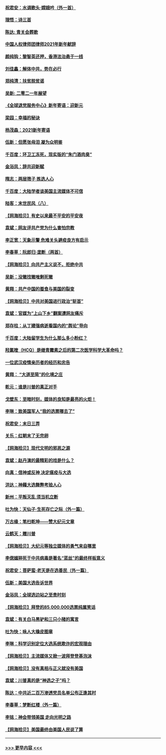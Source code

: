 #### [祝君安：水调歌头·嫦娥吟（外一首）](../pages/nsc993/n12663345.md?t=01031601) 
#### [理悟：诗三首](../pages/nsc993/n12663334.md?t=01031601) 
#### [陈达: 青关会葬歌](../pages/nsc993/n12663305.md?t=01031601) 
#### [中国人权律师团律师2021年新年献辞](../pages/nsc993/n12661792.md?t=01031601) 
#### [颜纯钩：黎智英还押，香港法治悬于一线](../pages/nsc993/n12661371.md?t=01031601) 
#### [刘佳鑫：解体中共，势在必行](../pages/nsc993/n12661335.md?t=01031601) 
#### [郑纯清：扶贫脱贫谣](../pages/nsc993/n12658729.md?t=01031601) 
#### [吴新: 二零二一年展望](../pages/nsc993/n12658664.md?t=01031601) 
#### [《全球退党服务中心》新年寄语：迎新元](../pages/nsc993/n12658408.md?t=01031601) 
#### [梁园：幸福的秘诀](../pages/nsc993/n12658061.md?t=01031601) 
#### [杨茂森：2021新年寄语](../pages/nsc993/n12658128.md?t=01031601) 
#### [伍新：但愿张母泪 凝为众明鉴](../pages/nsc993/n12656861.md?t=01031601) 
#### [千百度：环卫工冻死，现实版的“朱门酒肉臭”](../pages/nsc993/n12655588.md?t=01031601) 
#### [金浴凤：辞共迎新赋](../pages/nsc993/n12653369.md?t=01031601) 
#### [隋志：两层筛子 拣选人心](../pages/nsc993/n12653341.md?t=01031601) 
#### [千百度：大陆学者谈美国主流媒体不可信](../pages/nsc993/n12651269.md?t=01031601) 
#### [陆客：末世民风（八）](../pages/nsc993/n12648233.md?t=01031601) 
#### [【网海拾贝】有史以来最不平安的平安夜](../pages/nsc993/n12647164.md?t=01031601) 
#### [袁斌：网友评共产党为什么害怕宗教](../pages/nsc993/n12647003.md?t=01031601) 
#### [李正宽：天象示警 危难关头避疫良方有启示](../pages/nsc993/n12646262.md?t=01031601) 
#### [李春草：阮郎归‧垄断（两首）](../pages/nsc993/n12646302.md?t=01031601) 
#### [【网海拾贝】向共产主义说不，拒绝中共](../pages/nsc993/n12645941.md?t=01031601) 
#### [吴新：没辙找辙唯剩死辙](../pages/nsc993/n12643919.md?t=01031601) 
#### [黄翔：共产中国的蚕食与美国的裂变](../pages/nsc993/n12643727.md?t=01031601) 
#### [【网海拾贝】中共对美国进行政治“斩首”](../pages/nsc993/n12642290.md?t=01031601) 
#### [袁斌：官媒为“上山下乡”翻案遭网友痛斥](../pages/nsc993/n12642071.md?t=01031601) 
#### [郑存柱：从丁建强病逝看国内的“舆论”导向](../pages/nsc993/n12640944.md?t=01031601) 
#### [千百度：大陆留学生为什么那么多小粉红？](../pages/nsc993/n12639306.md?t=01031601) 
#### [羟氯喹（HCQ）是继青霉素之后的第二次医学科学大革命吗？](../pages/nsc993/n12638564.md?t=01031601) 
#### [一位武汉疫情亲历者的经历和忠告](../pages/nsc993/n12639029.md?t=01031601) 
#### [黄翔： “大道至简”的化境之庄](../pages/nsc993/n12637541.md?t=01031601) 
#### [乾元：谁是川普的真正对手](../pages/nsc993/n12637090.md?t=01031601) 
#### [戈壁东：至暗时刻，媒体的良知是最亮的火炬！](../pages/nsc993/n12637042.md?t=01031601) 
#### [李琳：致美国军人“我的选票哪去了”](../pages/nsc993/n12635351.md?t=01031601) 
#### [祝君安：末日三弄](../pages/nsc993/n12635324.md?t=01031601) 
#### [关乐：红朝末了无完卵](../pages/nsc993/n12635315.md?t=01031601) 
#### [【网海拾贝】现代文明的邪恶之源](../pages/nsc993/n12634425.md?t=01031601) 
#### [袁斌：赵丹演的最精彩的戏是什么？](../pages/nsc993/n12633316.md?t=01031601) 
#### [向真：信神或反神 决定瘟疫与大选](../pages/nsc993/n12632710.md?t=01031601) 
#### [洪达：神藉大选舞弊考验人心](../pages/nsc993/n12631962.md?t=01031601) 
#### [新州：平叛灭乱  须当机立断](../pages/nsc993/n12631946.md?t=01031601) 
#### [吐为快：天仙子‧生死存亡之际（外一篇）](../pages/nsc993/n12631927.md?t=01031601) 
#### [万古缘：笔扫乾坤——赞大纪元文章](../pages/nsc993/n12631922.md?t=01031601) 
#### [云鹤天：赠川普](../pages/nsc993/n12631823.md?t=01031601) 
#### [【网海拾贝】大纪元等独立媒体的勇气来自哪里](../pages/nsc993/n12629961.md?t=01031601) 
#### [李偲嫣猝死于中共病毒是著名“蓝丝”的最终样板意义](../pages/nsc993/n12628812.md?t=01031601) 
#### [祝君安：菩萨蛮·老天是在选善民（外一篇）](../pages/nsc993/n12628793.md?t=01031601) 
#### [伍新：美国大选告诉世界](../pages/nsc993/n12628768.md?t=01031601) 
#### [金浴凤：全球选边站之至贵时刻](../pages/nsc993/n12627318.md?t=01031601) 
#### [【网海拾贝】拜登的85,000,000选票纯属笑话](../pages/nsc993/n12626569.md?t=01031601) 
#### [袁斌：有关白马黑驴和三只小猪的寓言](../pages/nsc993/n12626198.md?t=01031601) 
#### [吐为快：咏人大橡皮图章](../pages/nsc993/n12624470.md?t=01031601) 
#### [李琳：科学识别定位大选系统欺诈的宏观理由](../pages/nsc993/n12624340.md?t=01031601) 
#### [【网海拾贝】主流媒体又掀一波拜登登基泡沫](../pages/nsc993/n12624000.md?t=01031601) 
#### [【网海拾贝】没有真相与正义就没有美国](../pages/nsc993/n12621885.md?t=01031601) 
#### [袁斌：川普真的是“神选之子”吗？](../pages/nsc993/n12621749.md?t=01031601) 
#### [陈达：中共近二百万渗透党员名单公布正逢其时](../pages/nsc993/n12620870.md?t=01031601) 
#### [李春草：梦断红楼（外一篇）](../pages/nsc993/n12619122.md?t=01031601) 
#### [李铭：神会带领美国 走向光明之路](../pages/nsc993/n12618584.md?t=01031601) 
#### [【网海拾贝】美国最终由美国人民说了算](../pages/nsc993/n12617255.md?t=01031601) 

----
#### [ >>> 更早内容 <<< ](../indexes/nsc993-earlier.md)
